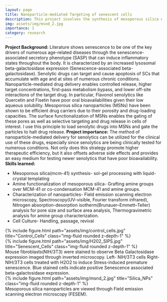 ```yaml
---
layout: page
title: Nanoparticle-mediated Targeting of senescent cells
description: This project involves the synthesis of mesoporous silica nanoparticles that can selectively deliver senolytic to senescent cells.
img: assets/img/msnd_2.jpg
importance: 1
category: research
---
```

**Project Background:** Literature shows senescence to be one of the key drivers of numerous age-related diseases through the senescence-associated secretory phenotype (SASP) that can induce inflammatory states throughout the body. It is characterized by an increased lysosomal beta-galactosidase expression (Senescence-associated beta-galactosidase). Senolytic drugs can target and cause apoptosis of SCs that accumulate with age and at sites of numerous chronic conditions. Nanoparticle-mediated drug delivery enables controlled release, higher target concentrations, first-pass metabolism bypass, and lower off-site interactions of the target drug. In particular, Flavonol senolytics like Quercetin and Fisetin have poor oral bioavailabilities given their low aqueous solubility.  Mesoporous silica nanoparticles (MSNs) have been shown to be efficient drug carriers due to their porosity and drug-loading capacities. The surface functionalization of MSNs enables the gating of these pores as well as selective targeting and drug release in cells of interest. I use this principle to load senolytic drugs into MSNs and gate the particles to halt drug release.
**Project importance:** The method of nanoparticle-mediated delivery for senolytics can be utilized for the clinical use of these drugs, especially since senolytics are being clinically tested for numerous conditions. Not only does this strategy promote higher therapeutic efficiency, but it also offsets adverse side effects and provides an easy medium for testing newer senolytics that have poor bioavailability.
**Skills learned:**
-	Mesoporous silica(mcm-41) synthesis- sol-gel processing with liquid-crystal templating 
-	Amine functionalization of mesoporous silica- Grafting amine groups over MCM-41 or co-condensation MCM-41 and amine groups.
-	Characterization of nanoparticles- Field emission scanning electron microscopy, Spectroscopy(UV-visible, Fourier transform infrared), Nitrogen absorption-desorption isotherm(Brunauer–Emmett–Teller) analysis for pore size and surface area analysis, Thermogravimetric analysis for amine group characterization.
-	Cell Culture- Handling, passage, revival 




<div class="row">
    <div class="col-sm mt-3 mt-md-0">
        {% include figure.html path="assets/img/control_cells.jpg" title="Control_Cells" class="img-fluid rounded z-depth-1" %}
    </div>
    <div class="col-sm mt-3 mt-md-0">
        {% include figure.html path="assets/img/H202_SIPS.jpg" title="Senescent_Cells" class="img-fluid rounded z-depth-1" %}
    </div>
</div>
<div class="caption">
     Mouse fibroblasts(NIH/3T3) were stained to observe Beta Galactosidase expression imaged through inverted microscopy. Left- NIH/3T3 cells Right- NIH/3T3 cells treated with H2O2 to induce Stress-induced premature senescence. Blue stained cells indicate positive Senescence associated beta-galactosidase expression.
</div>

<div class="row">
    <div class="col-sm mt-3 mt-md-0">
        {% include figure.html path="assets/img/msnd_2.jpg" title="Silica_NPs" class="img-fluid rounded z-depth-1" %}
    </div> 
</div>
<div class="caption">
     Mesoporous silica nanoparticles are viewed through Field emission scanning electron microscopy (FESEM).
</div>




